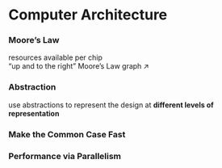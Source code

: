 # Computer Architecture
### Moore’s Law 
resources available per chip  
“up and to the right” Moore’s Law graph ↗️  
### Abstraction 
use abstractions to represent the design at **different
levels of representation**  
### Make the Common Case Fast 
### Performance via Parallelism  

